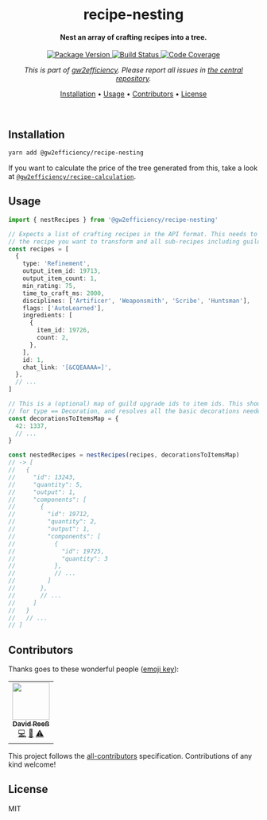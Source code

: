 <!-- Title -->
<h1 align="center">
  recipe-nesting
</h1>

<!-- Description -->
<h4 align="center">
  Nest an array of crafting recipes into a tree.
</h4>

<!-- Badges -->
<p align="center">
  <a href="https://www.npmjs.com/package/@gw2efficiency/recipe-nesting">
    <img
      src="https://img.shields.io/npm/v/@gw2efficiency/recipe-nesting?style=flat-square"
      alt="Package Version"
    />
  </a>

  <a href="https://github.com/gw2efficiency/recipe-nesting/actions?query=branch%3Amaster+workflow%3A%22Continuous+Integration%22">
    <img
      src="https://img.shields.io/github/workflow/status/gw2efficiency/recipe-nesting/Continuous%20Integration?style=flat-square"
      alt="Build Status"
    />
  </a>

  <a href="https://codecov.io/github/gw2efficiency/recipe-nesting">
    <img
      src="https://img.shields.io/codecov/c/github/gw2efficiency/recipe-nesting/master?style=flat-square"
      alt="Code Coverage"
    />
  </a>
</p>

<!-- Issues -->
<p align="center">
  <i>
    This is part of <a href="https://gw2efficiency.com">gw2efficiency</a>. Please report all issues in <a href="https://github.com/gw2efficiency/issues/issues">the central repository</a>.
  </i>
</p>

<!-- Quicklinks -->
<p align="center">
  <a href="#installation">Installation</a> •
  <a href="#usage">Usage</a> •
  <a href="#contributors">Contributors</a> •
  <a href="#license">License</a>
</p>

<br>

## Installation

```bash
yarn add @gw2efficiency/recipe-nesting
```

If you want to calculate the price of the tree generated from this, take a look at
[`@gw2efficiency/recipe-calculation`](https://github.com/gw2efficiency/recipe-calculation).

## Usage

```ts
import { nestRecipes } from '@gw2efficiency/recipe-nesting'

// Expects a list of crafting recipes in the API format. This needs to include at least
// the recipe you want to transform and all sub-recipes including guild upgrade recipes.
const recipes = [
  {
    type: 'Refinement',
    output_item_id: 19713,
    output_item_count: 1,
    min_rating: 75,
    time_to_craft_ms: 2000,
    disciplines: ['Artificer', 'Weaponsmith', 'Scribe', 'Huntsman'],
    flags: ['AutoLearned'],
    ingredients: [
      {
        item_id: 19726,
        count: 2,
      },
    ],
    id: 1,
    chat_link: '[&CQEAAAA=]',
  },
  // ...
]

// This is a (optional) map of guild upgrade ids to item ids. This should only be used
// for type == Decoration, and resolves all the basic decorations needed for Scribing.
const decorationsToItemsMap = {
  42: 1337,
  // ...
}

const nestedRecipes = nestRecipes(recipes, decorationsToItemsMap)
// -> [
//   {
//     "id": 13243,
//     "quantity": 5,
//     "output": 1,
//     "components": [
//       {
//         "id": 19712,
//         "quantity": 2,
//         "output": 1,
//         "components": [
//           {
//             "id": 19725,
//             "quantity": 3
//           },
//           // ...
//         ]
//       },
//       // ...
//     ]
//   }
//   // ...
// ]
```

## Contributors

Thanks goes to these wonderful people ([emoji key](https://allcontributors.org/docs/en/emoji-key)):

<!-- ALL-CONTRIBUTORS-LIST:START - Do not remove or modify this section -->
<!-- prettier-ignore-start -->
<!-- markdownlint-disable -->
<table>
  <tr>
    <td align="center"><a href="https://www.david-reess.de"><img src="https://avatars3.githubusercontent.com/u/4615516?v=4" width="75px;" alt=""/><br /><sub><b>David Reeß</b></sub></a><br /><a href="https://github.com/gw2efficiency/recipe-nesting/commits?author=queicherius" title="Code">💻</a> <a href="https://github.com/gw2efficiency/recipe-nesting/commits?author=queicherius" title="Documentation">📖</a> <a href="https://github.com/gw2efficiency/recipe-nesting/commits?author=queicherius" title="Tests">⚠️</a></td>
  </tr>
</table>

<!-- markdownlint-enable -->
<!-- prettier-ignore-end -->

<!-- ALL-CONTRIBUTORS-LIST:END -->

This project follows the [all-contributors](https://github.com/all-contributors/all-contributors)
specification. Contributions of any kind welcome!

## License

MIT

